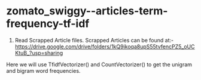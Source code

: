 # zomato_swiggy--articles-term-frequency-tf-idf


1. Read Scrapped Article files. Scrapped Articles can be found at:-
https://drive.google.com/drive/folders/1kQ9ikoqa8upS55tvfencPZ5_oUCKtuB_?usp=sharing

Here we will use TfidfVectorizer() and CountVectorizer() to get the unigram and bigram word frequencies. 

